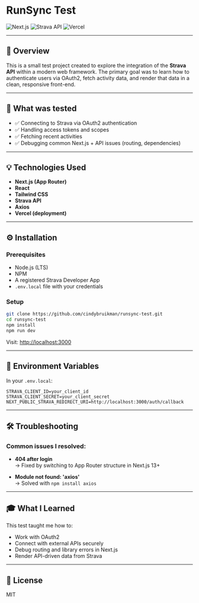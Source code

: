 # RunSync Test

![Next.js](https://img.shields.io/badge/Next.js-000?style=for-the-badge&logo=nextdotjs&logoColor=white)
![Strava API](https://img.shields.io/badge/API-Strava-orange?style=for-the-badge&logo=strava&logoColor=white)
![Vercel](https://img.shields.io/badge/Hosted_on-Vercel-000?style=for-the-badge&logo=vercel&logoColor=white)

---

## 📘 Overview

This is a small test project created to explore the integration of the **Strava API** within a modern web framework. The primary goal was to learn how to authenticate users via OAuth2, fetch activity data, and render that data in a clean, responsive front-end.

---

## 🔑 What was tested

- ✅ Connecting to Strava via OAuth2 authentication
- ✅ Handling access tokens and scopes
- ✅ Fetching recent activities
- ✅ Debugging common Next.js + API issues (routing, dependencies)

---

## 💡 Technologies Used

- **Next.js (App Router)**
- **React**
- **Tailwind CSS**
- **Strava API**
- **Axios**
- **Vercel (deployment)**

---

## ⚙️ Installation

### Prerequisites

- Node.js (LTS)
- NPM
- A registered Strava Developer App
- `.env.local` file with your credentials

### Setup

```bash
git clone https://github.com/cindybruikman/runsync-test.git
cd runsync-test
npm install
npm run dev
```

Visit: [http://localhost:3000](http://localhost:3000)

---

## 🔐 Environment Variables

In your `.env.local`:

```env
STRAVA_CLIENT_ID=your_client_id
STRAVA_CLIENT_SECRET=your_client_secret
NEXT_PUBLIC_STRAVA_REDIRECT_URI=http://localhost:3000/auth/callback
```

---

## 🛠 Troubleshooting

### Common issues I resolved:

- **404 after login**  
  → Fixed by switching to App Router structure in Next.js 13+

- **Module not found: 'axios'**  
  → Solved with `npm install axios`

---

## 🎓 What I Learned

This test taught me how to:
- Work with OAuth2
- Connect with external APIs securely
- Debug routing and library errors in Next.js
- Render API-driven data from Strava

---

## 📄 License

MIT
